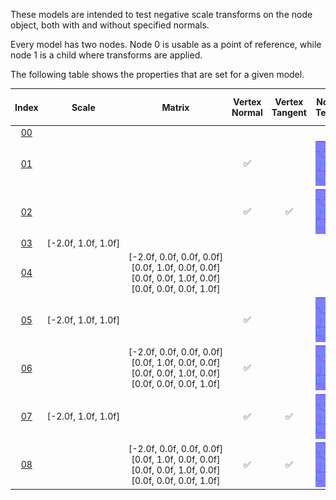 These models are intended to test negative scale transforms on the node object, both with and without specified normals.  

Every model has two nodes. Node 0 is usable as a point of reference, while node 1 is a child where transforms are applied.  

The following table shows the properties that are set for a given model.  


Index | Scale | Matrix | Vertex Normal | Vertex Tangent | Normal Texture | Base Color Texture | Metallic Roughness Texture
:---: | :---: | :---: | :---: | :---: | :---: | :---: | :---:
[00](Node_NegativeScale_00.gltf) |   |   |   |   |   |   |  
[01](Node_NegativeScale_01.gltf) |   |   | :white_check_mark: |   | <img src="Textures/Normal_Nodes.png" height="72" width="72" align="middle"> | <img src="Textures/BaseColor_Nodes.png" height="72" width="72" align="middle"> | <img src="Textures/MetallicRoughness_Nodes.png" height="72" width="72" align="middle">
[02](Node_NegativeScale_02.gltf) |   |   | :white_check_mark: | :white_check_mark: | <img src="Textures/Normal_Nodes.png" height="72" width="72" align="middle"> | <img src="Textures/BaseColor_Nodes.png" height="72" width="72" align="middle"> | <img src="Textures/MetallicRoughness_Nodes.png" height="72" width="72" align="middle">
[03](Node_NegativeScale_03.gltf) | [-2.0f,&nbsp;1.0f,&nbsp;1.0f] |   |   |   |   |   |  
[04](Node_NegativeScale_04.gltf) |   | [-2.0f,&nbsp;0.0f,&nbsp;0.0f,&nbsp;0.0f]<br>[0.0f,&nbsp;1.0f,&nbsp;0.0f,&nbsp;0.0f]<br>[0.0f,&nbsp;0.0f,&nbsp;1.0f,&nbsp;0.0f]<br>[0.0f,&nbsp;0.0f,&nbsp;0.0f,&nbsp;1.0f]<br> |   |   |   |   |  
[05](Node_NegativeScale_05.gltf) | [-2.0f,&nbsp;1.0f,&nbsp;1.0f] |   | :white_check_mark: |   | <img src="Textures/Normal_Nodes.png" height="72" width="72" align="middle"> | <img src="Textures/BaseColor_Nodes.png" height="72" width="72" align="middle"> | <img src="Textures/MetallicRoughness_Nodes.png" height="72" width="72" align="middle">
[06](Node_NegativeScale_06.gltf) |   | [-2.0f,&nbsp;0.0f,&nbsp;0.0f,&nbsp;0.0f]<br>[0.0f,&nbsp;1.0f,&nbsp;0.0f,&nbsp;0.0f]<br>[0.0f,&nbsp;0.0f,&nbsp;1.0f,&nbsp;0.0f]<br>[0.0f,&nbsp;0.0f,&nbsp;0.0f,&nbsp;1.0f]<br> | :white_check_mark: |   | <img src="Textures/Normal_Nodes.png" height="72" width="72" align="middle"> | <img src="Textures/BaseColor_Nodes.png" height="72" width="72" align="middle"> | <img src="Textures/MetallicRoughness_Nodes.png" height="72" width="72" align="middle">
[07](Node_NegativeScale_07.gltf) | [-2.0f,&nbsp;1.0f,&nbsp;1.0f] |   | :white_check_mark: | :white_check_mark: | <img src="Textures/Normal_Nodes.png" height="72" width="72" align="middle"> | <img src="Textures/BaseColor_Nodes.png" height="72" width="72" align="middle"> | <img src="Textures/MetallicRoughness_Nodes.png" height="72" width="72" align="middle">
[08](Node_NegativeScale_08.gltf) |   | [-2.0f,&nbsp;0.0f,&nbsp;0.0f,&nbsp;0.0f]<br>[0.0f,&nbsp;1.0f,&nbsp;0.0f,&nbsp;0.0f]<br>[0.0f,&nbsp;0.0f,&nbsp;1.0f,&nbsp;0.0f]<br>[0.0f,&nbsp;0.0f,&nbsp;0.0f,&nbsp;1.0f]<br> | :white_check_mark: | :white_check_mark: | <img src="Textures/Normal_Nodes.png" height="72" width="72" align="middle"> | <img src="Textures/BaseColor_Nodes.png" height="72" width="72" align="middle"> | <img src="Textures/MetallicRoughness_Nodes.png" height="72" width="72" align="middle">
 
